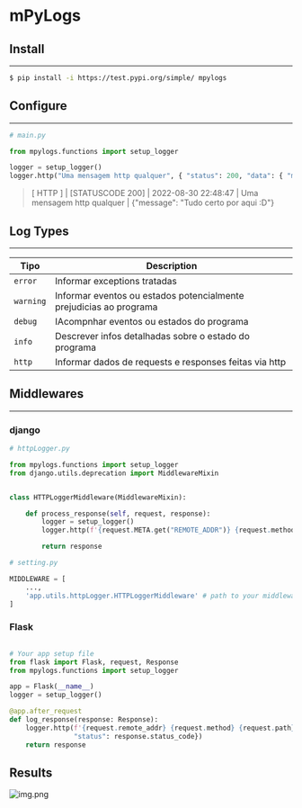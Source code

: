# **mPyLogs**

## Install
___
```bash
$ pip install -i https://test.pypi.org/simple/ mpylogs
```

## Configure
___

```python
# main.py

from mpylogs.functions import setup_logger

logger = setup_logger()           
logger.http("Uma mensagem http qualquer", { "status": 200, "data": { "message": "Tudo certo por aqui :D" } })
```

> [  HTTP  ] | [STATUSCODE 200] | 2022-08-30 22:48:47 | Uma mensagem http qualquer  | {"message": "Tudo certo por aqui :D"}


## Log Types
___

| Tipo      | Description                                                        |
|-----------|--------------------------------------------------------------------|
| `error`   | Informar exceptions tratadas                                       |
| `warning` | Informar eventos ou estados potencialmente prejudicias ao programa |
| `debug`   | IAcompnhar eventos ou estados do programa                          |
| `info`    | Descrever infos detalhadas sobre o estado do programa              |
| `http`    | Informar dados de requests e responses feitas via http             |


## Middlewares
___

### django
```python
# httpLogger.py

from mpylogs.functions import setup_logger
from django.utils.deprecation import MiddlewareMixin


class HTTPLoggerMiddleware(MiddlewareMixin):

    def process_response(self, request, response):
        logger = setup_logger()
        logger.http(f'{request.META.get("REMOTE_ADDR")} {request.method} {request.META.get("PATH_INFO")}', {"status": response.status_code})

        return response

```

```python
# setting.py

MIDDLEWARE = [
    ...,
    'app.utils.httpLogger.HTTPLoggerMiddleware' # path to your middleware file
]

```

### Flask

```python

# Your app setup file
from flask import Flask, request, Response
from mpylogs.functions import setup_logger

app = Flask(__name__)
logger = setup_logger()

@app.after_request
def log_response(response: Response):
    logger.http(f'{request.remote_addr} {request.method} {request.path}', {
                "status": response.status_code})
    return response

```

## Results 
![img.png](img.png)